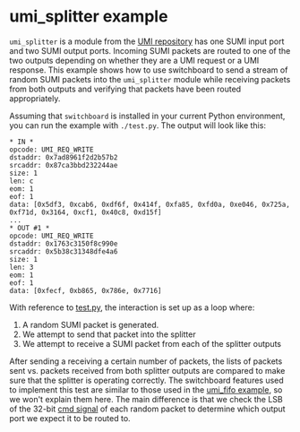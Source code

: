 # umi_splitter example

`umi_splitter` is a module from the [UMI repository](https://github.com/zeroasiccorp/umi) has one SUMI input port and two SUMI output ports.  Incoming SUMI packets are routed to one of the two outputs depending on whether they are a UMI request or a UMI response.  This example shows how to use switchboard to send a stream of random SUMI packets into the `umi_splitter` module while receiving packets from both outputs and verifying that packets have been routed appropriately.

Assuming that `switchboard` is installed in your current Python environment, you can run the example with `./test.py`.  The output will look like this:
```text
* IN *
opcode: UMI_REQ_WRITE
dstaddr: 0x7ad8961f2d2b57b2
srcaddr: 0x87ca3bbd232244ae
size: 1
len: c
eom: 1
eof: 1
data: [0x5df3, 0xcab6, 0xdf6f, 0x414f, 0xfa85, 0xfd0a, 0xe046, 0x725a, 0xf71d, 0x3164, 0xcf1, 0x40c8, 0xd15f]
...
* OUT #1 *
opcode: UMI_REQ_WRITE
dstaddr: 0x1763c3150f8c990e
srcaddr: 0x5b38c31348dfe4a6
size: 1
len: 3
eom: 1
eof: 1
data: [0xfecf, 0xb865, 0x786e, 0x7716]
```

With reference to [test.py](test.py), the interaction is set up as a loop where:
1. A random SUMI packet is generated.
2. We attempt to send that packet into the splitter
3. We attempt to receive a SUMI packet from each of the splitter outputs

After sending a receiving a certain number of packets, the lists of packets sent vs. packets received from both splitter outputs are compared to make sure that the splitter is operating correctly.  The switchboard features used to implement this test are similar to those used in the [umi_fifo example](../umi_fifo), so we won't explain them here.  The main difference is that we check the LSB of the 32-bit [cmd signal](https://github.com/zeroasiccorp/umi#323-message-types) of each random packet to determine which output port we expect it to be routed to.
